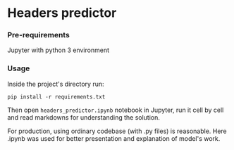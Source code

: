 # Headers predictor

### Pre-requirements
Jupyter with python 3 environment
### Usage
Inside the project's directory run:

`pip install -r requirements.txt`

Then open `headers_predictor.ipynb` notebook in Jupyter, run it cell by cell and read markdowns for understanding the solution.

For production, using ordinary codebase (with .py files) is reasonable. Here .ipynb was used for better presentation and explanation of model's work.